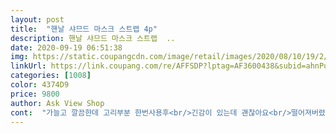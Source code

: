 ```yaml
---
layout: post 
title:  "핸날 샤므드 마스크 스트랩 4p" 
description: 핸날 샤므드 마스크 스트랩  ..
date: 2020-09-19 06:51:38 
img: https://static.coupangcdn.com/image/retail/images/2020/08/10/19/2/a418260f-3739-4288-8588-b5072b49594e.jpg 
linkUrl: https://link.coupang.com/re/AFFSDP?lptag=AF3600438&subid=ahnPublicAsk&pageKey=1946888595&itemId=3305369495&vendorItemId=71292277852&traceid=V0-113-474989ac8d773007 
categories: [1008] 
color: 4374D9 
price: 9800 
author: Ask View Shop 
cont:  "가늘고 깔끔한데 고리부분 한번사용후<br/>긴감이 있는데 괜찮아요<br/>떨어져버렸어요ㅜㅜㅜ<br/>별하나 빼요<br/>" 
---
```

